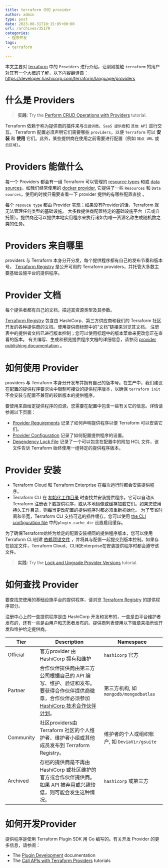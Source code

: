 ```yaml
---
title: terraform 中的 provider
author: admin
type: post
date: 2023-08-31T10:15:05+00:00
url: /archives/35179
categories:
 - 程序开发
tags:
 - terraform

---
```

本文主要对 [terraform][1] 中的 `Providers` 进行介绍，让刚刚接触 `terraform` 的用户对其有一个大概的了解，以下内容翻译自：https://developer.hashicorp.com/terraform/language/providers

# 什么是 Providers 

> **实践:** Try the [Perform CRUD Operations with Providers](https://developer.hashicorp.com/terraform/tutorials/configuration-language/provider-use?utm_source=WEBSITE&utm_medium=WEB_IO&utm_offer=ARTICLE_PAGE&utm_content=DOCS) tutorial.

Terraform 依赖于称为提供商的插件来与`云提供商`、`SaaS 提供商`和 `其他 API` 进行交互。 Terraform 配置必须声明它们需要哪些 `providers`，以便 `Terraform` 可以 **安装** 和 **使用** 它们。此外，某些提供商在使用之前需要进行配置（例如 `端点 URL` 或 `云区域`）。

# Providers 能做什么 

每一个 Providers 都会有一组 Terraform 可以管理的 [resource types][2] 和或 [data sources][3]。如我们经常使用的 [docker provider](https://registry.terraform.io/providers/kreuzwerker/docker/latest/docs), 它提供了一些 `Resources` 和 `Data sources`，使用的时候只需要查看一下 provider 提供的有哪些配置直接 。

每个 `resouce type` 都由 Provider 实现；如果没有Provider的话，Terraform 就无法管理任何类型的基础设施。 大多数提供商配置特定的基础设施平台（云或自托管）。提供商还可以提供本地实用程序来执行诸如为唯一资源名称生成随机数之类的任务。

# Providers 来自哪里 

providers 与 Terraform 本身分开分发，每个提供程序都有自己的发布节奏和版本号。 [Terraform Registry][4] 是公开可用的 Terraform providers，并托管大多数主要基础设施平台的提供程序。

# Provider 文档 

每个提供者都有自己的文档，描述其资源类型及其参数。

[Terraform Registry][4] 包含由 HashiCorp、第三方供应商和我们的 Terraform 社区开发的各种提供商的文档。使用提供商标题中的“文档”链接来浏览其文档。 注册表中的提供者文档已进行版本控制；您可以使用标题中的版本菜单来更改您正在查看的版本。 有关编写、生成和预览提供程序文档的详细信息，请参阅 [provider publishing documentation][5].。

# 如何使用 Provider 

providers 与 Terraform 本身分开发布并拥有自己的版本号。在生产中，我们建议在配置的提供程序要求块中限制可接受的提供程序版本，以确保 `terraform init` 不会安装与配置不兼容的较新版本的提供程序。

要使用来自给定提供程序的资源，您需要在配置中包含一些有关它的信息。详情请参阅以下页面：

 * [Provider Requirements][6] 记录了如何声明提供程序以便 Terraform 可以安装它们。
 * [Provider Configuration][7] 记录了如何配置提供程序的设置。
 * [Dependency Lock File][8] 记录了一个可以包含在配置中的附加 HCL 文件，该文件告诉 Terraform 始终使用一组特定的提供程序版本。

# Provider 安装 

 * Terraform Cloud 和 Terraform Enterprise 在每次运行时都会安装提供程序。
 * Terraform CLI 在 [初始化工作目录][9] 时查找并安装提供程序。它可以自动从 Terraform 注册表下载提供程序，或从本地镜像或缓存加载它们。如果您使用持久工作目录，则每当更改配置的提供程序时都必须重新初始化。 为了节省时间和带宽，Terraform CLI 支持可选的插件缓存。您可以使用 [the CLI configuration file][10] 中的`plugin_cache_dir` 设置启用缓存。

为了确保Terraform始终为给定的配置安装相同的提供程序版本，您可以使用Terraform CLI创建 [依赖项锁文件][8] ，并将其与配置一起提交到版本控制。如果存在锁定文件，Terraform Cloud、CLI和Enterprise在安装提供程序时都会遵守该文件。

> **实践:** Try the [Lock and Upgrade Provider Versions](https://developer.hashicorp.com/terraform/tutorials/configuration-language/provider-versioning?utm_source=WEBSITE&utm_medium=WEB_IO&utm_offer=ARTICLE_PAGE&utm_content=DOCS) tutorial.

# 如何查找 Provider 

要查找您使用的基础设施平台的提供程序，请浏览 [Terraform Registry][4] 的提供程序部分。

注册中心上的一些提供程序是由 HashiCorp 开发和发布的，一些是由平台维护者发布的，还有一些是由用户和志愿者发布的。提供商列表使用以下徽章来指示谁开发和维护给定提供商。

| Tier | Description | Namespace |
| --------- | ---------------------------------------------------------------------------------- | -------------------------------- |
| Official | 官方provider 由 HashiCorp 拥有和维护 | `hashicorp` 官方 |
| Partner | 合作伙伴提供商由第三方公司根据自己的 API 编写、维护、验证和发布。要获得合作伙伴提供商徽章，合作伙伴必须参加 [HashiCorp 技术合作伙伴计划][11]。 | 第三方机构, 如 `mongodb/mongodbatlas` |
| Community | 社区providers由 Terraform 社区的个人维护者、维护者小组或其他成员发布到 Terraform Registry。 | 维护者的个人或组织帐户, 如 `DeviaVir/gsuite` |
| Archived | 存档的提供商是不再由 HashiCorp 或社区维护的官方或合作伙伴提供商。如果 API 被弃用或兴趣较低，则可能会发生这种情况。 | `hashicorp` 或第三方 |

# 如何开发Provider 

提供程序是使用 Terraform Plugin SDK 用 Go 编写的。有关开发 Provider 的更多信息，请参阅：

 * The [Plugin Development][12] documentation
 * The [Call APIs with Terraform Providers][13] tutorials

[1]: https://www.terraform.io/
[2]: https://developer.hashicorp.com/terraform/language/resources
[3]: https://developer.hashicorp.com/terraform/language/data-sources
[4]: https://registry.terraform.io/browse/providers
[5]: https://developer.hashicorp.com/terraform/registry/providers/docs
[6]: https://developer.hashicorp.com/terraform/language/providers/requirements
[7]: https://developer.hashicorp.com/terraform/language/providers/configuration
[8]: https://developer.hashicorp.com/terraform/language/files/dependency-lock
[9]: https://developer.hashicorp.com/terraform/cli/init
[10]: https://developer.hashicorp.com/terraform/cli/config/config-file
[11]: https://www.hashicorp.com/ecosystem/become-a-partner/
[12]: https://developer.hashicorp.com/terraform/plugin
[13]: https://developer.hashicorp.com/terraform/tutorials/providers-plugin-framework?utm_source=WEBSITE&utm_medium=WEB_IO&utm_offer=ARTICLE_PAGE&utm_content=DOCS